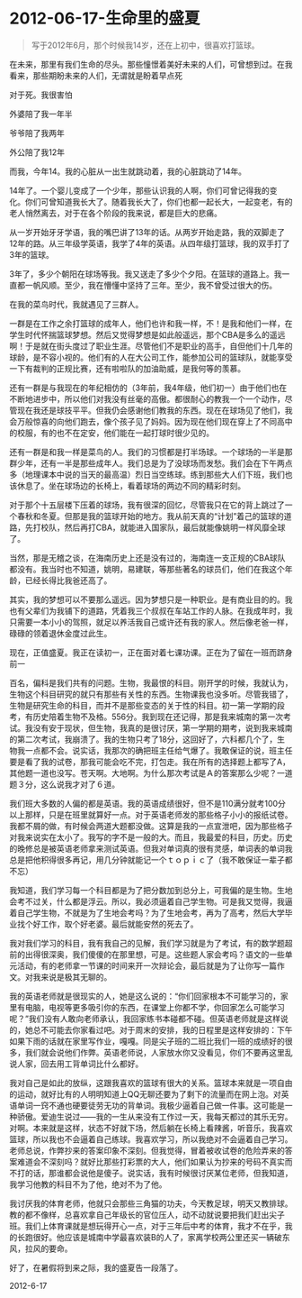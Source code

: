# 2012-06-17-生命里的盛夏

> 写于2012年6月，那个时候我14岁，还在上初中，很喜欢打篮球。

在未来，那里有我们生命的尽头。那些憧憬着美好未来的人们，可曾想到过。在我看来，那些期盼未来的人们，无谓就是盼着早点死

对于死。我很害怕

外婆陪了我一年半

爷爷陪了我两年

外公陪了我12年

而我，今年14。我的心脏从一出生就跳动着，我的心脏跳动了14年。

14年了。一个婴儿变成了一个少年，那些认识我的人啊，你们可曾记得我的变化。你们可曾知道我长大了。随着我长大了，你们也都一起长大，一起变老，有的老人悄然离去，对于在各个阶段的我来说，都是巨大的悲痛。

从一岁开始牙牙学语，我的嘴巴讲了13年的话。从两岁开始走路，我的双脚走了12年的路。从三年级学英语，我学了4年的英语。从四年级打篮球，我的双手打了3年的篮球。

3年了，多少个朝阳在球场等我。我又送走了多少个夕阳。在篮球的道路上。我一直都一帆风顺。至少，我在懵懂中坚持了三年。至少，我不曾受过很大的伤。

在我的菜鸟时代，我就遇见了三群人。

一群是在工作之余打篮球的成年人，他们也许和我一样，不！是我和他们一样，在学生时代怀揣篮球梦想。然后又觉得梦想是如此般遥远，那个CBA是多么的遥远啊！于是就在街头度过了职业生涯。尽管他们不是职业的高手，自但他们十几年的球龄，是不容小视的。他们有的人在大公司工作，能参加公司的篮球队，就能享受一下有裁判的正规比赛，还有啦啦队的加油助威，是我何等的羡慕。

还有一群是与我现在的年纪相仿的（3年前，我4年级，他们初一）由于他们也在不断地进步中，所以他们对我没有丝毫的高傲。都很耐心的教我一个一个动作，尽管现在我还是球技平平。但我仍会感谢他们教我的东西。现在在球场见了他们，我会万般惊喜的向他们跑去，像个孩子见了妈妈。因为现在他们现在穿上了不同高中的校服，有的也不在定安，他们能在一起打球时很少见的。

还有一群是和我一样是菜鸟的人。我们的习惯都是打半场球。一个球场的一半是那群少年，还有一半是那些成年人。我们总是为了没球场而发愁。我们会在下午两点多（地理课本中说的当天的最高温）烈日当空练球。练到那些大人们下班，我们也该休息了。坐在球场边的长椅上，看着球场的两边不同的精彩时刻。

对于那个十五层楼下压着的球场，我有很深的回忆，尽管我只在它的背上跳过了一个春秋和冬夏。但那是我的篮球开始的地方。我从前天真的“计划”着己的篮球的道路，先打校队，然后再打CBA，就能进入国家队，最后就能像姚明一样风靡全球了。

当然，那是无稽之谈，在海南历史上还是没有过的，海南连一支正规的CBA球队都没有。我当时也不知道，姚明，易建联，等那些著名的球员们，他们在我这个年龄，已经长得比我爸还高了。

其实，我的梦想可以不要那么遥远。因为梦想只是一种职业。是有商业目的的。我也有父辈们为我铺下的道路，凭着我三个叔叔在车站工作的人脉。在我成年时，我只需要一本小小的驾照，就足以养活我自己或许还有我的家人。然后像老爸一样，碌碌的领着退休金度过此生。

现在，正值盛夏。我正在读初一，正在面对着七课功课。正在为了留在一班而跻身前一

百名，偏科是我们共有的问题。生物，我最恨的科目。刚开学的时候，我就认为，生物这个科目研究的就只有那些有关性的东西。生物课我也没多听。尽管我错了，生物是研究生命的科目，而并不是那些变态的关于性的科目。初一第一学期的段考，有历史陪着生物不及格。556分。我到现在还记得，那是我来城南的第一次考试。我没有安于现状，但生物，我真的是很讨厌，第一学期的期考，说到我来城南的第二次考试，我崩溃了。我的生物只考了18分，这回好了，六科都几个了，生物我一点都不会。说实话，我那次的确把班主任给气爆了。我敢保证的说，班主任要是看了我的试卷，那我可能会吃不完，打包走。我在所有的选择题上都写了A，其他题一道也没写。苍天啊。大地啊。为什么那次考试是Ａ的答案那么少呢？一道题３分，这么说我才对了６道。

我们班大多数的人偏的都是英语。我的英语成绩很好，但不是110满分就考100分以上那样，只是在班里就算好一点。对于英语老师发的那些格子小小的报纸试卷。我都不屑的做，有时候会两道大题都没做。这算是我的一点宣泄吧，因为那些格子对我来说实在太小了。我写的字不是一般的大。而且，我最爱的科目，历史。历史的晚修总是被英语老师拿来测试英语。但我对单词真的很有灵感，单词表的单词我总是把他积得很多再记，用几分钟就能记一个ｔｏｐｉｃ了（我不敢保证一辈子都不忘）

我知道，我们学习每一个科目都是为了把分数加到总分上，可我偏的是生物。生地会考不过关，什么都是浮云。所以，我必须逼着自己学生物。可是我又觉得，我逼着自己学生物，不就是为了生地会考吗？为了生地会考，再为了高考，然后大学毕业找个好工作，取个好老婆。最后就能安然的死去了。

我对我们学习的科目，我有我自己的见解，我们学习就是为了考试，有的数学题超前的出得很深奥，我们傻傻的在那里想，可是。这些题人家会考吗？语文的一些单元活动，有的老师拿一节课的时间来开一次辩论会，最后就是为了让你写一篇作文。对我来说是极其无聊的。

我的英语老师就是很现实的人，她是这么说的：“你们回家根本不可能学习的，家里有电脑，电视等更多吸引你的东西，在课堂上你都不学，你回家怎么可能学习呢？”我们没有人敢向老师承认，我回家练书本碰都不碰。但英语老师就是这样说的，她总不可能去你家看过吧。对于周末的安排，我的日程里是这样安排的：下午如果下雨的话就在家里写作业，嘎嘎。同是尖子班的二班比我们一班的成绩好的很多，我们就会说他们作弊。英语老师说，人家放水你又没看见，你们不要再这里乱说人家，回去用工背单词比什么都好。

我对自己是如此的放纵，这跟我喜欢的篮球有很大的关系。篮球本来就是一项自由的运动，就好比有的人明明知道上QQ无聊还要为了剩下的流量而在网上泡。对英语单词一窍不通也硬要徒劳无功的背单词。我极少逼着自己做一件事。这可能是一种骄傲。爱迪生说过——我的一生从来没有工作过一天，我每天都过的其乐无穷。对啊。本来就是这样，状态不好就下场，然后躺在长椅上看辣酱，听音乐，我喜欢篮球，所以我也不会逼着自己练球。我喜欢学习，所以我绝对不会逼着自己学习。老师总说，作弊抄来的答案印象不深刻。但我觉得，冒着被收试卷的危险弄来的答案难道会不深刻吗？就好比那些打彩票的大人，他们如果认为抄来的号码不真实而不打的话，那谁都会说他是傻子。说实话，我有时候很讨厌某位老师，但我知道，我学习他教的科目不为了他，绝对不为了他。

我讨厌我的体育老师，他就只会那些三角猫的功夫，今天教足球，明天又教排球。教的都不像样，总喜欢拿自己年级长的官位压人，动不动就说要把我们赶出尖子班。我们上体育课就是想玩得开心一点，对于三年后中考的体育，我才不在乎，我的长跑很好。他应该是城南中学最喜欢装B的人了，家离学校两公里还买一辆破东风，拉风的要命。

好了，在暑假将到来之际，我的盛夏告一段落了。

2012-6-17